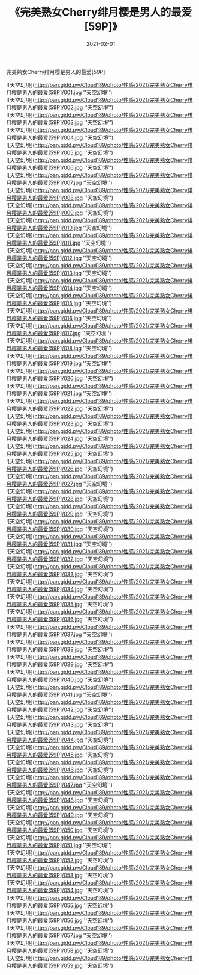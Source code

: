 ﻿---
layout: post
title:  《完美熟女Cherry绯月樱是男人的最爱[59P]》
date:   2021-02-01
img: http://pan.gjdd.pw/Cloud189/photo/性感/2021/完美熟女Cherry绯月樱是男人的最爱[59P]/000.jpg
categories: [美女, 性感, 泳衣]
---

完美熟女Cherry绯月樱是男人的最爱[59P]



![天空幻境](http://pan.gjdd.pw/Cloud189/photo/性感/2021/完美熟女Cherry绯月樱是男人的最爱[59P]/001.jpg ''天空幻境'') <br>
![天空幻境](http://pan.gjdd.pw/Cloud189/photo/性感/2021/完美熟女Cherry绯月樱是男人的最爱[59P]/002.jpg ''天空幻境'') <br>
![天空幻境](http://pan.gjdd.pw/Cloud189/photo/性感/2021/完美熟女Cherry绯月樱是男人的最爱[59P]/003.jpg ''天空幻境'') <br>
![天空幻境](http://pan.gjdd.pw/Cloud189/photo/性感/2021/完美熟女Cherry绯月樱是男人的最爱[59P]/004.jpg ''天空幻境'') <br>
![天空幻境](http://pan.gjdd.pw/Cloud189/photo/性感/2021/完美熟女Cherry绯月樱是男人的最爱[59P]/005.jpg ''天空幻境'') <br>
![天空幻境](http://pan.gjdd.pw/Cloud189/photo/性感/2021/完美熟女Cherry绯月樱是男人的最爱[59P]/006.jpg ''天空幻境'') <br>
![天空幻境](http://pan.gjdd.pw/Cloud189/photo/性感/2021/完美熟女Cherry绯月樱是男人的最爱[59P]/007.jpg ''天空幻境'') <br>
![天空幻境](http://pan.gjdd.pw/Cloud189/photo/性感/2021/完美熟女Cherry绯月樱是男人的最爱[59P]/008.jpg ''天空幻境'') <br>
![天空幻境](http://pan.gjdd.pw/Cloud189/photo/性感/2021/完美熟女Cherry绯月樱是男人的最爱[59P]/009.jpg ''天空幻境'') <br>
![天空幻境](http://pan.gjdd.pw/Cloud189/photo/性感/2021/完美熟女Cherry绯月樱是男人的最爱[59P]/010.jpg ''天空幻境'') <br>
![天空幻境](http://pan.gjdd.pw/Cloud189/photo/性感/2021/完美熟女Cherry绯月樱是男人的最爱[59P]/011.jpg ''天空幻境'') <br>
![天空幻境](http://pan.gjdd.pw/Cloud189/photo/性感/2021/完美熟女Cherry绯月樱是男人的最爱[59P]/012.jpg ''天空幻境'') <br>
![天空幻境](http://pan.gjdd.pw/Cloud189/photo/性感/2021/完美熟女Cherry绯月樱是男人的最爱[59P]/013.jpg ''天空幻境'') <br>
![天空幻境](http://pan.gjdd.pw/Cloud189/photo/性感/2021/完美熟女Cherry绯月樱是男人的最爱[59P]/014.jpg ''天空幻境'') <br>
![天空幻境](http://pan.gjdd.pw/Cloud189/photo/性感/2021/完美熟女Cherry绯月樱是男人的最爱[59P]/015.jpg ''天空幻境'') <br>
![天空幻境](http://pan.gjdd.pw/Cloud189/photo/性感/2021/完美熟女Cherry绯月樱是男人的最爱[59P]/016.jpg ''天空幻境'') <br>
![天空幻境](http://pan.gjdd.pw/Cloud189/photo/性感/2021/完美熟女Cherry绯月樱是男人的最爱[59P]/017.jpg ''天空幻境'') <br>
![天空幻境](http://pan.gjdd.pw/Cloud189/photo/性感/2021/完美熟女Cherry绯月樱是男人的最爱[59P]/018.jpg ''天空幻境'') <br>
![天空幻境](http://pan.gjdd.pw/Cloud189/photo/性感/2021/完美熟女Cherry绯月樱是男人的最爱[59P]/019.jpg ''天空幻境'') <br>
![天空幻境](http://pan.gjdd.pw/Cloud189/photo/性感/2021/完美熟女Cherry绯月樱是男人的最爱[59P]/020.jpg ''天空幻境'') <br>
![天空幻境](http://pan.gjdd.pw/Cloud189/photo/性感/2021/完美熟女Cherry绯月樱是男人的最爱[59P]/021.jpg ''天空幻境'') <br>
![天空幻境](http://pan.gjdd.pw/Cloud189/photo/性感/2021/完美熟女Cherry绯月樱是男人的最爱[59P]/022.jpg ''天空幻境'') <br>
![天空幻境](http://pan.gjdd.pw/Cloud189/photo/性感/2021/完美熟女Cherry绯月樱是男人的最爱[59P]/023.jpg ''天空幻境'') <br>
![天空幻境](http://pan.gjdd.pw/Cloud189/photo/性感/2021/完美熟女Cherry绯月樱是男人的最爱[59P]/024.jpg ''天空幻境'') <br>
![天空幻境](http://pan.gjdd.pw/Cloud189/photo/性感/2021/完美熟女Cherry绯月樱是男人的最爱[59P]/025.jpg ''天空幻境'') <br>
![天空幻境](http://pan.gjdd.pw/Cloud189/photo/性感/2021/完美熟女Cherry绯月樱是男人的最爱[59P]/026.jpg ''天空幻境'') <br>
![天空幻境](http://pan.gjdd.pw/Cloud189/photo/性感/2021/完美熟女Cherry绯月樱是男人的最爱[59P]/027.jpg ''天空幻境'') <br>
![天空幻境](http://pan.gjdd.pw/Cloud189/photo/性感/2021/完美熟女Cherry绯月樱是男人的最爱[59P]/028.jpg ''天空幻境'') <br>
![天空幻境](http://pan.gjdd.pw/Cloud189/photo/性感/2021/完美熟女Cherry绯月樱是男人的最爱[59P]/029.jpg ''天空幻境'') <br>
![天空幻境](http://pan.gjdd.pw/Cloud189/photo/性感/2021/完美熟女Cherry绯月樱是男人的最爱[59P]/030.jpg ''天空幻境'') <br>
![天空幻境](http://pan.gjdd.pw/Cloud189/photo/性感/2021/完美熟女Cherry绯月樱是男人的最爱[59P]/031.jpg ''天空幻境'') <br>
![天空幻境](http://pan.gjdd.pw/Cloud189/photo/性感/2021/完美熟女Cherry绯月樱是男人的最爱[59P]/032.jpg ''天空幻境'') <br>
![天空幻境](http://pan.gjdd.pw/Cloud189/photo/性感/2021/完美熟女Cherry绯月樱是男人的最爱[59P]/033.jpg ''天空幻境'') <br>
![天空幻境](http://pan.gjdd.pw/Cloud189/photo/性感/2021/完美熟女Cherry绯月樱是男人的最爱[59P]/034.jpg ''天空幻境'') <br>
![天空幻境](http://pan.gjdd.pw/Cloud189/photo/性感/2021/完美熟女Cherry绯月樱是男人的最爱[59P]/035.jpg ''天空幻境'') <br>
![天空幻境](http://pan.gjdd.pw/Cloud189/photo/性感/2021/完美熟女Cherry绯月樱是男人的最爱[59P]/036.jpg ''天空幻境'') <br>
![天空幻境](http://pan.gjdd.pw/Cloud189/photo/性感/2021/完美熟女Cherry绯月樱是男人的最爱[59P]/037.jpg ''天空幻境'') <br>
![天空幻境](http://pan.gjdd.pw/Cloud189/photo/性感/2021/完美熟女Cherry绯月樱是男人的最爱[59P]/038.jpg ''天空幻境'') <br>
![天空幻境](http://pan.gjdd.pw/Cloud189/photo/性感/2021/完美熟女Cherry绯月樱是男人的最爱[59P]/039.jpg ''天空幻境'') <br>
![天空幻境](http://pan.gjdd.pw/Cloud189/photo/性感/2021/完美熟女Cherry绯月樱是男人的最爱[59P]/040.jpg ''天空幻境'') <br>
![天空幻境](http://pan.gjdd.pw/Cloud189/photo/性感/2021/完美熟女Cherry绯月樱是男人的最爱[59P]/041.jpg ''天空幻境'') <br>
![天空幻境](http://pan.gjdd.pw/Cloud189/photo/性感/2021/完美熟女Cherry绯月樱是男人的最爱[59P]/042.jpg ''天空幻境'') <br>
![天空幻境](http://pan.gjdd.pw/Cloud189/photo/性感/2021/完美熟女Cherry绯月樱是男人的最爱[59P]/043.jpg ''天空幻境'') <br>
![天空幻境](http://pan.gjdd.pw/Cloud189/photo/性感/2021/完美熟女Cherry绯月樱是男人的最爱[59P]/044.jpg ''天空幻境'') <br>
![天空幻境](http://pan.gjdd.pw/Cloud189/photo/性感/2021/完美熟女Cherry绯月樱是男人的最爱[59P]/045.jpg ''天空幻境'') <br>
![天空幻境](http://pan.gjdd.pw/Cloud189/photo/性感/2021/完美熟女Cherry绯月樱是男人的最爱[59P]/046.jpg ''天空幻境'') <br>
![天空幻境](http://pan.gjdd.pw/Cloud189/photo/性感/2021/完美熟女Cherry绯月樱是男人的最爱[59P]/047.jpg ''天空幻境'') <br>
![天空幻境](http://pan.gjdd.pw/Cloud189/photo/性感/2021/完美熟女Cherry绯月樱是男人的最爱[59P]/048.jpg ''天空幻境'') <br>
![天空幻境](http://pan.gjdd.pw/Cloud189/photo/性感/2021/完美熟女Cherry绯月樱是男人的最爱[59P]/049.jpg ''天空幻境'') <br>
![天空幻境](http://pan.gjdd.pw/Cloud189/photo/性感/2021/完美熟女Cherry绯月樱是男人的最爱[59P]/050.jpg ''天空幻境'') <br>
![天空幻境](http://pan.gjdd.pw/Cloud189/photo/性感/2021/完美熟女Cherry绯月樱是男人的最爱[59P]/051.jpg ''天空幻境'') <br>
![天空幻境](http://pan.gjdd.pw/Cloud189/photo/性感/2021/完美熟女Cherry绯月樱是男人的最爱[59P]/052.jpg ''天空幻境'') <br>
![天空幻境](http://pan.gjdd.pw/Cloud189/photo/性感/2021/完美熟女Cherry绯月樱是男人的最爱[59P]/053.jpg ''天空幻境'') <br>
![天空幻境](http://pan.gjdd.pw/Cloud189/photo/性感/2021/完美熟女Cherry绯月樱是男人的最爱[59P]/054.jpg ''天空幻境'') <br>
![天空幻境](http://pan.gjdd.pw/Cloud189/photo/性感/2021/完美熟女Cherry绯月樱是男人的最爱[59P]/055.jpg ''天空幻境'') <br>
![天空幻境](http://pan.gjdd.pw/Cloud189/photo/性感/2021/完美熟女Cherry绯月樱是男人的最爱[59P]/056.jpg ''天空幻境'') <br>
![天空幻境](http://pan.gjdd.pw/Cloud189/photo/性感/2021/完美熟女Cherry绯月樱是男人的最爱[59P]/057.jpg ''天空幻境'') <br>
![天空幻境](http://pan.gjdd.pw/Cloud189/photo/性感/2021/完美熟女Cherry绯月樱是男人的最爱[59P]/058.jpg ''天空幻境'') <br>
![天空幻境](http://pan.gjdd.pw/Cloud189/photo/性感/2021/完美熟女Cherry绯月樱是男人的最爱[59P]/059.jpg ''天空幻境'') <br>